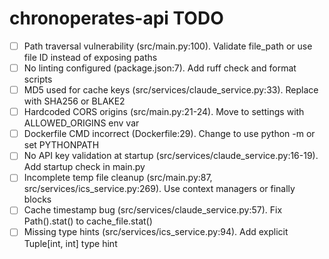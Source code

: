 # chronoperates-api TODO

- [ ] Path traversal vulnerability (src/main.py:100). Validate file_path or use file ID instead of exposing paths
- [ ] No linting configured (package.json:7). Add ruff check and format scripts
- [ ] MD5 used for cache keys (src/services/claude_service.py:33). Replace with SHA256 or BLAKE2
- [ ] Hardcoded CORS origins (src/main.py:21-24). Move to settings with ALLOWED_ORIGINS env var
- [ ] Dockerfile CMD incorrect (Dockerfile:29). Change to use python -m or set PYTHONPATH
- [ ] No API key validation at startup (src/services/claude_service.py:16-19). Add startup check in main.py
- [ ] Incomplete temp file cleanup (src/main.py:87, src/services/ics_service.py:269). Use context managers or finally blocks
- [ ] Cache timestamp bug (src/services/claude_service.py:57). Fix Path().stat() to cache_file.stat()
- [ ] Missing type hints (src/services/ics_service.py:94). Add explicit Tuple[int, int] type hint
